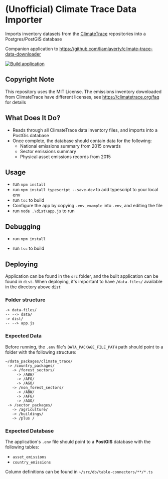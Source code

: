 # (Unofficial) Climate Trace Data Importer
Imports inventory datasets from the [ClimateTrace](https://climatetrace.org/) repositories into a Postgres/PostGIS database

Companion application to https://github.com/liamlaverty/climate-trace-data-downloader

[![Build application](https://github.com/liamlaverty/climate-trace-data-importer/actions/workflows/node.js.yml/badge.svg?branch=main)](https://github.com/liamlaverty/climate-trace-data-importer/actions/workflows/node.js.yml)

## Copyright Note 

This repository uses the MIT License. The emissions inventory downloaded from ClimateTrace have different licenses, see https://climatetrace.org/faq for details

## What Does It Do?

* Reads through all ClimateTrace data inventory files, and imports into a PostGis database
* Once complete, the database should contain data for the following:
  * National emissions summary from 2015 onwards
  * Sector emissions summary
  * Physical asset emissions records from 2015

## Usage

* run `npm install`
* run `npm install typescript --save-dev` to add typescript to your local env
* run `tsc` to build
* Configure the app by copying `.env_example` into `.env`, and editing the file
* run `node .\dist\app.js` to run 


## Debugging 
* run `npm install`

* run `tsc` to build

## Deploying
Application can be found in the `src` folder, and the built application can be found in `dist`. When deploying, it's important to have `/data-files/` available in the directory above `dist`

### Folder structure

```
-> data-files/
-- --> data/
-> dist/
-- --> app.js
```

### Expected Data

Before running, the `.env` file's `DATA_PACKAGE_FILE_PATH` path should point to a folder with the following structure:

```
~/data_packages/climate_trace/
 -> /country_packages/
   -> /forest_sectors/
     -> /ABW/
     -> /AFG/
     -> /AGO/
   -> /non_forest_sectors/
     -> /ABW/
     -> /AFG/
     -> /AGO/
 -> /sector_packages/
   -> /agriculture/
   -> /buildings/
   -> /plus /
```

### Expected Database

The application's `.env` file should point to a **PostGIS** database with the following tables: 
- `asset_emissions`
- `country_emissions`

Column definitions can be found in `~/src/db/table-connectors/**/*.ts`
